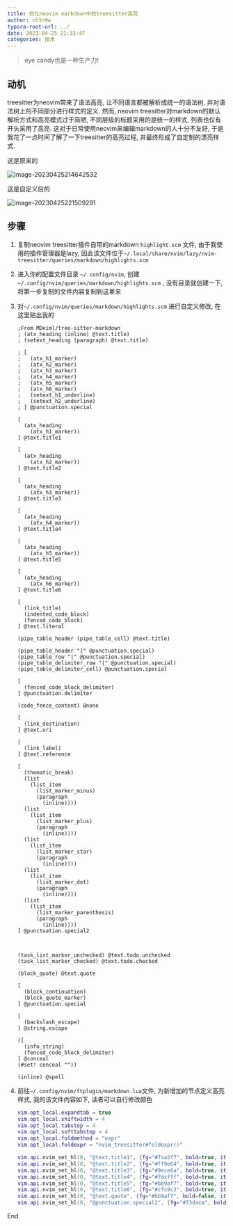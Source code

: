 ```yaml
---
title: 优化neovim markdown中的treesitter高亮
author: ch3n9w
typora-root-url: ../
date: 2023-04-25 21:33:47
categories: 技术
---
```


> eye candy也是一种生产力!

<!--more-->

## 动机

treesitter为neovim带来了语法高亮, 让不同语言都被解析成统一的语法树, 并对语法树上的不同部分进行样式的定义. 然而, neovim treesitter对markdown的默认解析方式和高亮模式过于简陋, 不同层级的标题采用的是统一的样式, 列表也仅有开头采用了高亮. 这对于日常使用neovim来编辑markdown的人十分不友好, 于是我花了一点时间了解了一下treesitter的高亮过程, 并最终形成了自定制的漂亮样式.

这是原来的

![image-20230425214642532](/images/tech-neovim-treesitter-markdown/image-20230425214642532.png)

这是自定义后的

![image-20230425221509291](/images/tech-neovim-treesitter-markdown/image-20230425221509291.png)



## 步骤

1. 复制neovim treesitter插件自带的markdown `highlight.scm` 文件, 由于我使用的插件管理器是lazy, 因此该文件位于`~/.local/share/nvim/lazy/nvim-treesitter/queries/markdown/highlights.scm `

2. 进入你的配置文件目录 `~/.config/nvim`, 创建 `~/.config/nvim/queries/markdown/highlights.scm` , 没有目录就创建一下, 将第一步复制的文件内容复制到这里来

3. 对`~/.config/nvim/queries/markdown/highlights.scm` 进行自定义修改, 在这里贴出我的

    ```
    ;From MDeiml/tree-sitter-markdown
    ; (atx_heading (inline) @text.title)
    ; (setext_heading (paragraph) @text.title)
    
    ; [
    ;   (atx_h1_marker)
    ;   (atx_h2_marker)
    ;   (atx_h3_marker)
    ;   (atx_h4_marker)
    ;   (atx_h5_marker)
    ;   (atx_h6_marker)
    ;   (setext_h1_underline)
    ;   (setext_h2_underline)
    ; ] @punctuation.special
    
    [
      (atx_heading
        (atx_h1_marker))
    ] @text.title1
    
    [
      (atx_heading
        (atx_h2_marker))
    ] @text.title2
    
    [
      (atx_heading
        (atx_h3_marker))
    ] @text.title3
    
    [
      (atx_heading
        (atx_h4_marker))
    ] @text.title4
    
    [
      (atx_heading
        (atx_h5_marker))
    ] @text.title5
    
    [
      (atx_heading
        (atx_h6_marker))
    ] @text.title6
    
    [
      (link_title)
      (indented_code_block)
      (fenced_code_block)
    ] @text.literal
    
    (pipe_table_header (pipe_table_cell) @text.title)
    
    (pipe_table_header "|" @punctuation.special)
    (pipe_table_row "|" @punctuation.special)
    (pipe_table_delimiter_row "|" @punctuation.special)
    (pipe_table_delimiter_cell) @punctuation.special
    
    [
      (fenced_code_block_delimiter)
    ] @punctuation.delimiter
    
    (code_fence_content) @none
    
    [
      (link_destination)
    ] @text.uri
    
    [
      (link_label)
    ] @text.reference
    
    [
      (thematic_break)
      (list
        (list_item
          (list_marker_minus)
          (paragraph
            (inline))))
      (list
        (list_item
          (list_marker_plus)
          (paragraph
            (inline))))
      (list
        (list_item
          (list_marker_star)
          (paragraph
            (inline))))
      (list
        (list_item
          (list_marker_dot)
          (paragraph
            (inline))))
      (list
        (list_item
          (list_marker_parenthesis)
          (paragraph
            (inline))))
    ] @punctuation.special2
    
    
    
    (task_list_marker_unchecked) @text.todo.unchecked
    (task_list_marker_checked) @text.todo.checked
    
    (block_quote) @text.quote
    
    [
      (block_continuation)
      (block_quote_marker)
    ] @punctuation.special
    
    [
      (backslash_escape)
    ] @string.escape
    
    ([
      (info_string)
      (fenced_code_block_delimiter)
    ] @conceal
    (#set! conceal ""))
    
    (inline) @spell
    ```

4. 前往`~/.config/nvim/ftplugin/markdown.lua`文件, 为新增加的节点定义高亮样式, 我的该文件内容如下, 读者可以自行修改颜色

    ```lua
    vim.opt_local.expandtab = true
    vim.opt_local.shiftwidth = 4
    vim.opt_local.tabstop = 4
    vim.opt_local.softtabstop = 4
    vim.opt_local.foldmethod = "expr"
    vim.opt_local.foldexpr = "nvim_treesitter#foldexpr()"
    
    vim.api.nvim_set_hl(0, "@text.title1", {fg="#7aa2f7", bold=true, italic=true})
    vim.api.nvim_set_hl(0, "@text.title2", {fg="#ff9e64", bold=true, italic=true})
    vim.api.nvim_set_hl(0, "@text.title3", {fg="#9ece6a", bold=true, italic=true})
    vim.api.nvim_set_hl(0, "@text.title4", {fg="#7dcfff", bold=true, italic=true})
    vim.api.nvim_set_hl(0, "@text.title5", {fg="#bb9af7", bold=true, italic=true})
    vim.api.nvim_set_hl(0, "@text.title6", {fg="#cfc9c2", bold=true, italic=true})
    vim.api.nvim_set_hl(0, "@text.quote", {fg="#bb9af7", bold=false, italic=true})
    vim.api.nvim_set_hl(0, "@punctuation.special2", {fg="#73daca", bold=true, italic=false})
    ```

End
